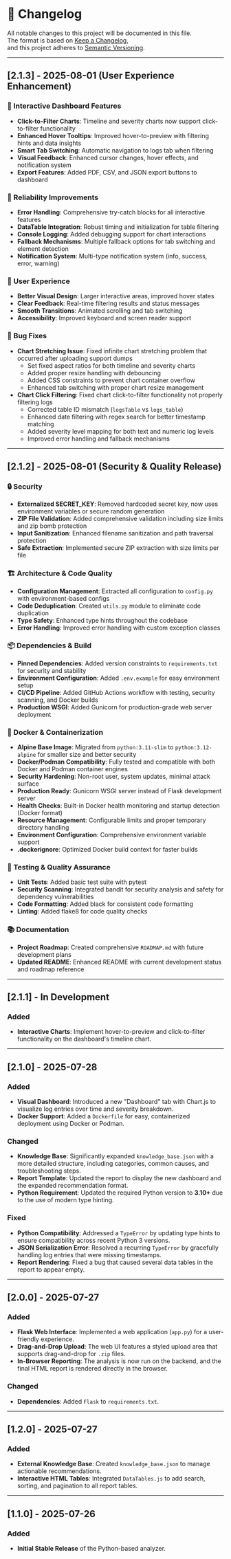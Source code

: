 # 📄 Changelog

All notable changes to this project will be documented in this file.  
The format is based on [Keep a Changelog](https://keepachangelog.com/),  
and this project adheres to [Semantic Versioning](https://semver.org/).

---

## [2.1.3] - 2025-08-01 (User Experience Enhancement)

### 🎯 Interactive Dashboard Features
- **Click-to-Filter Charts**: Timeline and severity charts now support click-to-filter functionality
- **Enhanced Hover Tooltips**: Improved hover-to-preview with filtering hints and data insights
- **Smart Tab Switching**: Automatic navigation to logs tab when filtering
- **Visual Feedback**: Enhanced cursor changes, hover effects, and notification system
- **Export Features**: Added PDF, CSV, and JSON export buttons to dashboard

### 🔧 Reliability Improvements
- **Error Handling**: Comprehensive try-catch blocks for all interactive features
- **DataTable Integration**: Robust timing and initialization for table filtering
- **Console Logging**: Added debugging support for chart interactions
- **Fallback Mechanisms**: Multiple fallback options for tab switching and element detection
- **Notification System**: Multi-type notification system (info, success, error, warning)

### 🎨 User Experience
- **Better Visual Design**: Larger interactive areas, improved hover states
- **Clear Feedback**: Real-time filtering results and status messages
- **Smooth Transitions**: Animated scrolling and tab switching
- **Accessibility**: Improved keyboard and screen reader support

### 🐛 Bug Fixes
- **Chart Stretching Issue**: Fixed infinite chart stretching problem that occurred after uploading support dumps
  - Set fixed aspect ratios for both timeline and severity charts
  - Added proper resize handling with debouncing
  - Added CSS constraints to prevent chart container overflow
  - Enhanced tab switching with proper chart resize management
- **Chart Click Filtering**: Fixed chart click-to-filter functionality not properly filtering logs
  - Corrected table ID mismatch (`logsTable` vs `logs_table`)
  - Enhanced date filtering with regex search for better timestamp matching
  - Added severity level mapping for both text and numeric log levels
  - Improved error handling and fallback mechanisms

---

## [2.1.2] - 2025-08-01 (Security & Quality Release)

### 🔒 Security
- **Externalized SECRET_KEY**: Removed hardcoded secret key, now uses environment variables or secure random generation
- **ZIP File Validation**: Added comprehensive validation including size limits and zip bomb protection
- **Input Sanitization**: Enhanced filename sanitization and path traversal protection
- **Safe Extraction**: Implemented secure ZIP extraction with size limits per file

### 🏗️ Architecture & Code Quality
- **Configuration Management**: Extracted all configuration to `config.py` with environment-based configs
- **Code Deduplication**: Created `utils.py` module to eliminate code duplication
- **Type Safety**: Enhanced type hints throughout the codebase
- **Error Handling**: Improved error handling with custom exception classes

### 📦 Dependencies & Build

- **Pinned Dependencies**: Added version constraints to `requirements.txt` for security and stability
- **Environment Configuration**: Added `.env.example` for easy environment setup
- **CI/CD Pipeline**: Added GitHub Actions workflow with testing, security scanning, and Docker builds
- **Production WSGI**: Added Gunicorn for production-grade web server deployment

### 🐳 Docker & Containerization

- **Alpine Base Image**: Migrated from `python:3.11-slim` to `python:3.12-alpine` for smaller size and better security
- **Docker/Podman Compatibility**: Fully tested and compatible with both Docker and Podman container engines
- **Security Hardening**: Non-root user, system updates, minimal attack surface
- **Production Ready**: Gunicorn WSGI server instead of Flask development server
- **Health Checks**: Built-in Docker health monitoring and startup detection (Docker format)
- **Resource Management**: Configurable limits and proper temporary directory handling
- **Environment Configuration**: Comprehensive environment variable support
- **.dockerignore**: Optimized Docker build context for faster builds

### 🧪 Testing & Quality Assurance
- **Unit Tests**: Added basic test suite with pytest
- **Security Scanning**: Integrated bandit for security analysis and safety for dependency vulnerabilities
- **Code Formatting**: Added black for consistent code formatting
- **Linting**: Added flake8 for code quality checks

### 📚 Documentation
- **Project Roadmap**: Created comprehensive `ROADMAP.md` with future development plans
- **Updated README**: Enhanced README with current development status and roadmap reference

---

## [2.1.1] - In Development

### Added
- **Interactive Charts**: Implement hover-to-preview and click-to-filter functionality on the dashboard's timeline chart.

---

## [2.1.0] - 2025-07-28

### Added
- **Visual Dashboard**: Introduced a new "Dashboard" tab with Chart.js to visualize log entries over time and severity breakdown.
- **Docker Support**: Added a `Dockerfile` for easy, containerized deployment using Docker or Podman.

### Changed
- **Knowledge Base**: Significantly expanded `knowledge_base.json` with a more detailed structure, including categories, common causes, and troubleshooting steps.
- **Report Template**: Updated the report to display the new dashboard and the expanded recommendation format.
- **Python Requirement**: Updated the required Python version to **3.10+** due to the use of modern type hinting.

### Fixed
- **Python Compatibility**: Addressed a `TypeError` by updating type hints to ensure compatibility across recent Python 3 versions.
- **JSON Serialization Error**: Resolved a recurring `TypeError` by gracefully handling log entries that were missing timestamps.
- **Report Rendering**: Fixed a bug that caused several data tables in the report to appear empty.

---

## [2.0.0] - 2025-07-27

### Added
- **Flask Web Interface**: Implemented a web application (`app.py`) for a user-friendly experience.
- **Drag-and-Drop Upload**: The web UI features a styled upload area that supports drag-and-drop for `.zip` files.
- **In-Browser Reporting**: The analysis is now run on the backend, and the final HTML report is rendered directly in the browser.

### Changed
- **Dependencies**: Added `Flask` to `requirements.txt`.

---

## [1.2.0] - 2025-07-27

### Added
- **External Knowledge Base**: Created `knowledge_base.json` to manage actionable recommendations.
- **Interactive HTML Tables**: Integrated `DataTables.js` to add search, sorting, and pagination to all report tables.

---

## [1.1.0] - 2025-07-26

### Added
- **Initial Stable Release** of the Python-based analyzer.